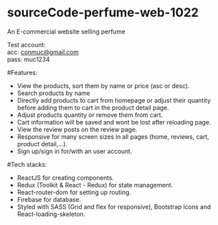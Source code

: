 # sourceCode-perfume-web-1022

An E-commercial website selling perfume <br/>

Test account: <br />
acc: conmuc@gmail.com <br />
pass: muc1234 <br />

#Features:

- View the products, sort them by name or price (asc or desc). <br/>
- Search products by name <br/>
- Directly add products to cart from homepage or adjust their quantity before adding them to cart in the product detail page. <br/>
- Adjust products quantity or remove them from cart. <br/>
- Cart information will be saved and wont be lost after reloading page. <br/>
- View the review posts on the review page. <br/>
- Responsive for many screen sizes in all pages (home, reviews, cart, product detail,...). <br/>
- Sign up/sign in for/with an user account.

#Tech stacks: <br/>

- ReactJS for creating components. <br/>
- Redux (Toolkit & React - Redux) for state management. <br/>
- React-router-dom for setting up routing. <br/>
- Firebase for database. <br/>
- Styled with SASS (Grid and flex for responsive), Bootstrap icons and React-loading-skeleton.
